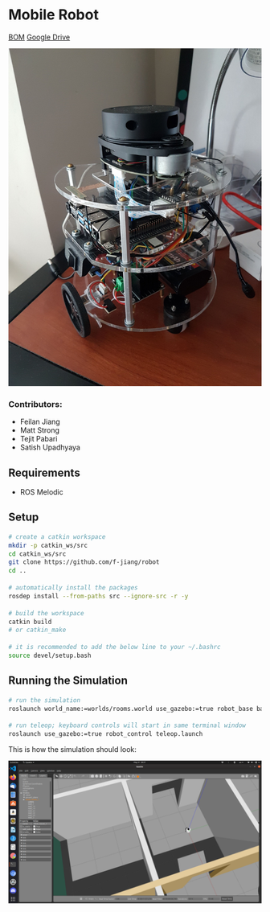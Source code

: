# Mobile Robot

[BOM](https://docs.google.com/spreadsheets/d/1hAyx_H2yaLHObjr3c2HcGa4GbXQhFF7O3Fq-fULQeV0/edit?usp=sharing)
[Google Drive](https://drive.google.com/drive/folders/1Uw0iWY_K3mZgV3rem3GLMkO6ajqQ58nl)

<img src="https://raw.githubusercontent.com/f-jiang/robot/master/images/robot.jpg" width="600">

### Contributors:

- Feilan Jiang
- Matt Strong
- Tejit Pabari
- Satish Upadhyaya

## Requirements

- ROS Melodic

## Setup

```bash
# create a catkin workspace
mkdir -p catkin_ws/src
cd catkin_ws/src
git clone https://github.com/f-jiang/robot
cd ..

# automatically install the packages
rosdep install --from-paths src --ignore-src -r -y

# build the workspace
catkin build 
# or catkin_make

# it is recommended to add the below line to your ~/.bashrc
source devel/setup.bash
```

## Running the Simulation 

```bash
# run the simulation
roslaunch world_name:=worlds/rooms.world use_gazebo:=true robot_base base.launch

# run teleop; keyboard controls will start in same terminal window
roslaunch use_gazebo:=true robot_control teleop.launch
```

This is how the simulation should look:

<img src="https://raw.githubusercontent.com/f-jiang/robot/master/images/robot_in_gazebo.png" width="600">

